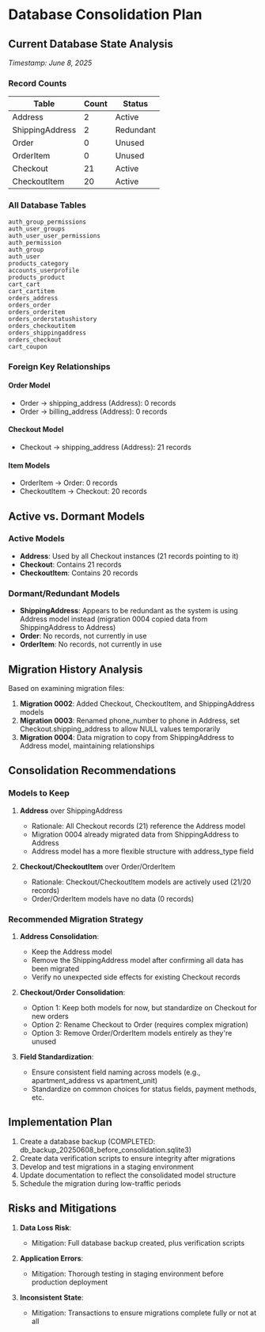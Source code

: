 # Database Consolidation Plan

## Current Database State Analysis
*Timestamp: June 8, 2025*

### Record Counts

| Table | Count | Status |
|-------|-------|--------|
| Address | 2 | Active |
| ShippingAddress | 2 | Redundant |
| Order | 0 | Unused |
| OrderItem | 0 | Unused |
| Checkout | 21 | Active |
| CheckoutItem | 20 | Active |

### All Database Tables
```
auth_group_permissions
auth_user_groups
auth_user_user_permissions
auth_permission
auth_group
auth_user
products_category
accounts_userprofile
products_product
cart_cart
cart_cartitem
orders_address
orders_order
orders_orderitem
orders_orderstatushistory
orders_checkoutitem
orders_shippingaddress
orders_checkout
cart_coupon
```

### Foreign Key Relationships

#### Order Model
- Order -> shipping_address (Address): 0 records
- Order -> billing_address (Address): 0 records

#### Checkout Model
- Checkout -> shipping_address (Address): 21 records

#### Item Models
- OrderItem -> Order: 0 records
- CheckoutItem -> Checkout: 20 records

## Active vs. Dormant Models

### Active Models
- **Address**: Used by all Checkout instances (21 records pointing to it)
- **Checkout**: Contains 21 records
- **CheckoutItem**: Contains 20 records

### Dormant/Redundant Models
- **ShippingAddress**: Appears to be redundant as the system is using Address model instead (migration 0004 copied data from ShippingAddress to Address)
- **Order**: No records, not currently in use
- **OrderItem**: No records, not currently in use

## Migration History Analysis

Based on examining migration files:

1. **Migration 0002**: Added Checkout, CheckoutItem, and ShippingAddress models
2. **Migration 0003**: Renamed phone_number to phone in Address, set Checkout.shipping_address to allow NULL values temporarily
3. **Migration 0004**: Data migration to copy from ShippingAddress to Address model, maintaining relationships

## Consolidation Recommendations

### Models to Keep
1. **Address** over ShippingAddress
   - Rationale: All Checkout records (21) reference the Address model
   - Migration 0004 already migrated data from ShippingAddress to Address
   - Address model has a more flexible structure with address_type field

2. **Checkout/CheckoutItem** over Order/OrderItem
   - Rationale: Checkout/CheckoutItem models are actively used (21/20 records)
   - Order/OrderItem models have no data (0 records)

### Recommended Migration Strategy

1. **Address Consolidation**:
   - Keep the Address model
   - Remove the ShippingAddress model after confirming all data has been migrated
   - Verify no unexpected side effects for existing Checkout records

2. **Checkout/Order Consolidation**:
   - Option 1: Keep both models for now, but standardize on Checkout for new orders
   - Option 2: Rename Checkout to Order (requires complex migration)
   - Option 3: Remove Order/OrderItem models entirely as they're unused

3. **Field Standardization**:
   - Ensure consistent field naming across models (e.g., apartment_address vs apartment_unit)
   - Standardize on common choices for status fields, payment methods, etc.

## Implementation Plan

1. Create a database backup (COMPLETED: db_backup_20250608_before_consolidation.sqlite3)
2. Create data verification scripts to ensure integrity after migrations
3. Develop and test migrations in a staging environment
4. Update documentation to reflect the consolidated model structure
5. Schedule the migration during low-traffic periods

## Risks and Mitigations

1. **Data Loss Risk**: 
   - Mitigation: Full database backup created, plus verification scripts

2. **Application Errors**:
   - Mitigation: Thorough testing in staging environment before production deployment

3. **Inconsistent State**:
   - Mitigation: Transactions to ensure migrations complete fully or not at all